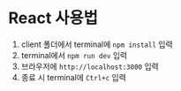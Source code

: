 # React 사용법
1. client 폴더에서 terminal에 `npm install` 입력
2. terminal에서 `npm run dev` 입력
3. 브라우저에 `http://localhost:3000` 입력 
4. 종료 시  terminal에 `Ctrl+c` 입력
